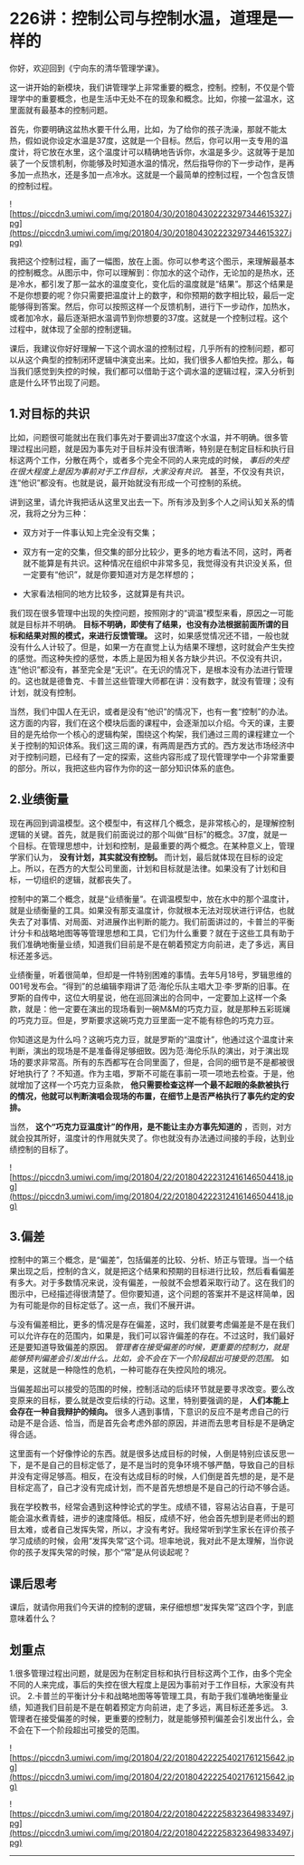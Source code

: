 # 226讲：控制公司与控制水温，道理是一样的

你好，欢迎回到《宁向东的清华管理学课》。

这一讲开始的新模块，我们讲管理学上非常重要的概念，控制。控制，不仅是个管理学中的重要概念，也是生活中无处不在的现象和概念。比如，你接一盆温水，这里面就有最基本的控制问题。

首先，你要明确这盆热水要干什么用，比如，为了给你的孩子洗澡，那就不能太热，假如说你设定水温是37度，这就是一个目标。然后，你可以用一支专用的温度计，将它放在水里，这个温度计可以精确地告诉你，水温是多少。这就等于是加装了一个反馈机制，你能够及时知道水温的情况，然后指导你的下一步动作，是再多加一点热水，还是多加一点冷水。这就是一个最简单的控制过程，一个包含反馈的控制过程。

![https://piccdn3.umiwi.com/img/201804/30/201804302223297344615327.jpg](https://piccdn3.umiwi.com/img/201804/30/201804302223297344615327.jpg)

我把这个控制过程，画了一幅图，放在上面。你可以参考这个图示，来理解最基本的控制概念。从图示中，你可以理解到：你加水的这个动作，无论加的是热水，还是冷水，都引发了那一盆水的温度变化，变化后的温度就是“结果”。那这个结果是不是你想要的呢？你只需要把温度计上的数字，和你预期的数字相比较，最后一定能够得到答案。然后，你可以按照这样一个反馈机制，进行下一步动作，加热水，或者加冷水，最后逐渐把水温调节到你想要的37度。这就是一个控制过程。这个过程中，就体现了全部的控制逻辑。

课后，我建议你好好理解一下这个调水温的控制过程，几乎所有的控制问题，都可以从这个典型的控制闭环逻辑中演变出来。比如，我们很多人都怕失控。那么，每当我们感觉到失控的时候，我们都可以借助于这个调水温的逻辑过程，深入分析到底是什么环节出现了问题。

## 1.对目标的共识

比如，问题很可能就出在我们事先对于要调出37度这个水温，并不明确。很多管理过程出问题，就是因为事先对于目标并没有很清晰，特别是在制定目标和执行目标这两个工作，分散在两个，或者多个完全不同的人来完成的时候， *事后的失控在很大程度上是因为事前对于工作目标，大家没有共识。* 甚至，不仅没有共识，连“他识”都没有。也就是说，最开始就没有形成一个可控制的系统。

讲到这里，请允许我把话从这里叉出去一下。所有涉及到多个人之间认知关系的情况，我将之分为三种：

* 双方对于一件事认知上完全没有交集；

* 双方有一定的交集，但交集的部分比较少，更多的地方看法不同，这时，两者就不能算是有共识。这种情况在组织中非常多见，我觉得没有共识没关系，但一定要有“他识”，就是你要知道对方是怎样想的；

* 大家看法相同的地方比较多，这就算是有共识。

我们现在很多管理中出现的失控问题，按照刚才的“调温”模型来看，原因之一可能就是目标并不明确。 **目标不明确，即使有了结果，也没有办法根据前面所谓的目标和结果对照的模式，来进行反馈管理。** 这时，如果感觉情况还不错，一般也就没有什么人计较了。但是，如果一方在直觉上认为结果不理想，这时就会产生失控的感觉。而这种失控的感觉，本质上是因为相关各方缺少共识。不仅没有共识，连“他识”都没有，甚至完全是“无识”。在无识的情况下，是根本没有办法进行管理的。这也就是德鲁克、卡普兰这些管理大师都在讲：没有数字，就没有管理；没有计划，就没有控制。

当然，我们中国人在无识，或者是没有“他识”的情况下，也有一套“控制”的办法。这方面的内容，我们在这个模块后面的课程中，会逐渐加以介绍。今天的课，主要目的是先给你一个核心的逻辑构架，围绕这个构架，我们通过三周的课程建立一个关于控制的知识体系。我们这三周的课，有两周是西方式的。西方发达市场经济中对于控制问题，已经有了一定的探索，这些内容形成了现代管理学中一个非常重要的部分。所以，我把这些内容作为你的这一部分知识体系的底色。

## 2.业绩衡量

现在再回到调温模型。这个模型中，有这样几个概念，是非常核心的，是理解控制逻辑的关键。首先，就是我们前面说过的那个叫做“目标”的概念。37度，就是一个目标。在管理思想中，计划和控制，是最重要的两个概念。在某种意义上，管理学家们认为， **没有计划，其实就没有控制。** 而计划，最后就体现在目标的设定上。所以，在西方的大型公司里面，计划和目标就是法律。如果没有了计划和目标，一切组织的逻辑，就都丧失了。

控制中的第二个概念，就是“业绩衡量”。在调温模型中，放在水中的那个温度计，就是业绩衡量的工具。如果没有那支温度计，你就根本无法对现状进行评估，也就失去了对事情、对局面、对进展作出判断的能力。我们前面讲过的，卡普兰的平衡计分卡和战略地图等等管理思想和工具，它们为什么重要？就在于这些工具有助于我们准确地衡量业绩，知道我们目前是不是在朝着预定方向前进，走了多远，离目标还差多远。

业绩衡量，听着很简单，但却是一件特别困难的事情。去年5月18号，罗辑思维的001号发布会。“得到”的总编辑李翔讲了范·海伦乐队主唱大卫·李·罗斯的旧事。在罗斯的自传中，这位大明星说，他在巡回演出的合同中，一定要加上这样一个条款，就是：他一定要在演出的现场看到一碗M&M的巧克力豆，就是那种五彩斑斓的巧克力豆。但是，罗斯要求这碗巧克力豆里面一定不能有棕色的巧克力豆。

你知道这是为什么吗？这碗巧克力豆，就是罗斯的“温度计”，他通过这个温度计来判断，演出的现场是不是准备得足够细致。因为范·海伦乐队的演出，对于演出现场的要求非常高。所有的东西都写在合同里面了，但是，合同的细节是不是都被很好地执行了？不知道。作为主唱，罗斯不可能在事前一项一项地去检查。于是，他就增加了这样一个巧克力豆条款， **他只需要检查这样一个最不起眼的条款被执行的情况，他就可以判断演唱会现场的布置，在细节上是否严格执行了事先约定的安排。**

当然， **这个“巧克力豆温度计”的作用，是不能让主办方事先知道的** ，否则，对方就会投其所好，温度计的作用就失灵了。你也就没有办法通过间接的手段，达到业绩控制的目标了。

![https://piccdn3.umiwi.com/img/201804/22/201804222312416146504418.jpg](https://piccdn3.umiwi.com/img/201804/22/201804222312416146504418.jpg)

## 3.偏差

控制中的第三个概念，是“偏差”，包括偏差的比较、分析、矫正与管理。当一个结果出现之后，控制的含义，就是把这个结果和预期的目标进行比较，然后看看偏差有多大。对于多数情况来说，没有偏差，一般就不会想着采取行动了。这在我们的图示中，已经描述得很清楚了。但你要知道，这个问题的答案并不是这样简单，因为有可能是你的目标定低了。这一点，我们不展开讲。

与没有偏差相比，更多的情况是存在偏差，这时，我们就要考虑偏差是不是在我们可以允许存在的范围内，如果是，我们可以容许偏差的存在。不过这时，我们最好还是要知道导致偏差的原因。 *管理者在接受偏差的时候，更重要的控制力，就是能够预判偏差会引发出什么。比如，会不会在下一个阶段超出可接受的范围。* 如果是，这就是一种隐性的危机，一种可能存在失控风险的境况。

当偏差超出可以接受的范围的时候，控制活动的后续环节就是要寻求改变。要么改变原来的目标，要么就是改变后续的行动。这里，特别要强调的是， **人们本能上会存在一种自我辩护的倾向。** 很多人遇到事情，下意识的反应不是考虑自己的行动是不是合适、恰当，而是首先会考虑外部的原因，并进而去思考目标是不是确定得合适。

这里面有一个好像悖论的东西。就是很多达成目标的时候，人倒是特别应该反思一下，是不是自己的目标定低了，是不是当时的竞争环境不够严酷，导致自己的目标并没有定得足够高。相反，在没有达成目标的时候，人们倒是首先想的是，是不是目标定高了，自己才没有完成计划，而不是首先想想是不是自己的行动不够合适。

我在学校教书，经常会遇到这种悖论式的学生。成绩不错，容易沾沾自喜，于是可能会温水煮青蛙，进步的速度降低。相反，成绩不好，他会首先想到是老师出的题目太难，或者自己发挥失常，所以，才没有考好。我经常听到学生家长在评价孩子学习成绩的时候，会用“发挥失常”这个词。坦率地说，我对此不是太理解，当你说你的孩子发挥失常的时候，那个“常”是从何谈起呢？

## 课后思考

课后，就请你用我们今天讲的控制的逻辑，来仔细想想“发挥失常”这四个字，到底意味着什么？

## 划重点

1.很多管理过程出问题，就是因为在制定目标和执行目标这两个工作，由多个完全不同的人来完成，事后的失控在很大程度上是因为事前对于工作目标，大家没有共识。
2.卡普兰的平衡计分卡和战略地图等等管理工具，有助于我们准确地衡量业绩，知道我们目前是不是在朝着预定方向前进，走了多远，离目标还差多远。
3.管理者在接受偏差的时候，更重要的控制力，就是能够预判偏差会引发出什么，会不会在下一个阶段超出可接受的范围。

![https://piccdn3.umiwi.com/img/201804/22/201804222254021761215642.jpg](https://piccdn3.umiwi.com/img/201804/22/201804222254021761215642.jpg)

![https://piccdn3.umiwi.com/img/201804/22/201804222258323649833497.jpg](https://piccdn3.umiwi.com/img/201804/22/201804222258323649833497.jpg)

---
